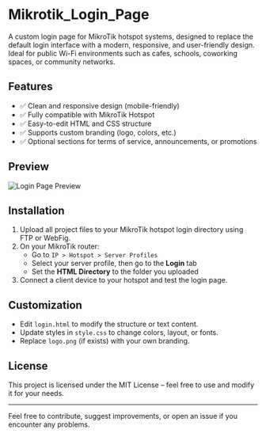 # Mikrotik_Login_Page

A custom login page for MikroTik hotspot systems, designed to replace the default login interface with a modern, responsive, and user-friendly design. Ideal for public Wi-Fi environments such as cafes, schools, coworking spaces, or community networks.

## Features

- ✅ Clean and responsive design (mobile-friendly)
- ✅ Fully compatible with MikroTik Hotspot
- ✅ Easy-to-edit HTML and CSS structure
- ✅ Supports custom branding (logo, colors, etc.)
- ✅ Optional sections for terms of service, announcements, or promotions

## Preview

![Login Page Preview](preview.png) <!-- Replace with your actual preview image -->

## Installation

1. Upload all project files to your MikroTik hotspot login directory using FTP or WebFig.
2. On your MikroTik router:
   - Go to `IP > Hotspot > Server Profiles`
   - Select your server profile, then go to the **Login** tab
   - Set the **HTML Directory** to the folder you uploaded
3. Connect a client device to your hotspot and test the login page.

## Customization

- Edit `login.html` to modify the structure or text content.
- Update styles in `style.css` to change colors, layout, or fonts.
- Replace `logo.png` (if exists) with your own branding.

## License

This project is licensed under the MIT License – feel free to use and modify it for your needs.

---

Feel free to contribute, suggest improvements, or open an issue if you encounter any problems.
